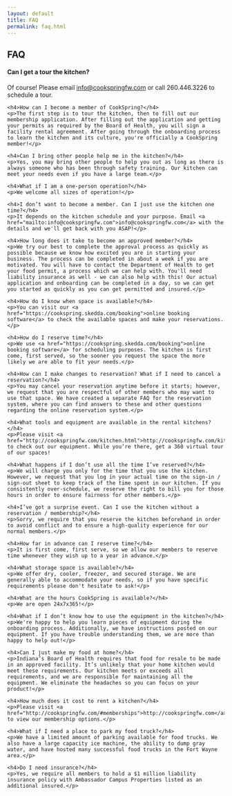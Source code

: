 ```yaml
---
layout: default
title: FAQ
permalink: faq.html
---
```

<div class="col-md-8 col-md-offset-2">
	<div class="row">
		<h2 class="pull-right">FAQ</h2>
	</div>
	<h4>Can I get a tour the kitchen?</h4>
	<p>Of course! Please email <a href="mailto:info@cookspringfw.com">info@cookspringfw.com</a> or call 260.446.3226 to schedule a tour.</p>

	<h4>How can I become a member of CookSpring?</h4>
	<p>The first step is to tour the kitchen, then to fill out our membership application. After filling out the application and getting your permits as required by the Board of Health, you will sign a facility rental agreement. After going through the onboarding process to learn the kitchen and its culture, you're officially a CookSpring member!</p>

	<h4>Can I bring other people help me in the kitchen?</h4>
	<p>Yes, you may bring other people to help you out as long as there is always someone who has been through safety training. Our kitchen can meet your needs even if you have a large team.</p>

	<h4>What if I am a one-person operation?</h4>
	<p>We welcome all sizes of operation!</p>

	<h4>I don’t want to become a member. Can I just use the kitchen one time?</h4>
	<p>It depends on the kitchen schedule and your purpose. Email <a href="mailto:info@cookspringfw.com">info@cookspringfw.com</a> with the details and we'll get back with you ASAP!</p>

	<h4>How long does it take to become an approved member?</h4>
	<p>We try our best to complete the approval process as quickly as possible because we know how excited you are in starting your business. The process can be completed in about a week if you are motivated. You will have to contact the Department of Health to get your food permit, a process which we can help with. You'll need liability insurance as well - we can also help with this! Our actual application and onboarding can be completed in a day, so we can get you started as quickly as you can get permitted and insured.</p>

	<h4>How do I know when space is available?</h4>
	<p>You can visit our <a href="https://cookspring.skedda.com/booking">online booking software</a> to check the available spaces and make your reservations.</p>

	<h4>How do I reserve time?</h4>
	<p>We use <a href="https://cookspring.skedda.com/booking">online booking software</a> for scheduling purposes. The kitchen is first come, first served, so the sooner you request the space the more likely we are able to fit your needs.</p>

	<h4>How can I make changes to reservation? What if I need to cancel a reservation?</h4>
	<p>You may cancel your reservation anytime before it starts; however, we request that you are respectful of other members who may want to use that space. We have created a separate FAQ for the reservation system, where you can find answers to these and other questions regarding the online reservation system.</p>

	<h4>What tools and equipment are available in the rental kitchens?</h4>
	<p>Please visit <a href="http://cookspringfw.com/kitchen.html">http://cookspringfw.com/kitchen.html</a> to check out our equipment. While you’re there, get a 360 virtual tour of our spaces! 

	<h4>What happens if I don’t use all the time I’ve reserved?</h4>
	<p>We will charge you only for the time that you use the kitchen. However, we request that you log in your actual time on the sign-in / sign-out sheet to keep track of the time spent in our kitchen. If you consistently over-schedule, we reserve the right to bill you for those hours in order to ensure fairness for other members.</p>

	<h4>I’ve got a surprise event. Can I use the kitchen without a reservation / membership?</h4>
	<p>Sorry, we require that you reserve the kitchen beforehand in order to avoid conflict and to ensure a high-quality experience for our normal members.</p>

	<h4>How far in advance can I reserve time?</h4>
	<p>It is first come, first serve, so we allow our members to reserve time whenever they wish up to a year in advance.</p>

	<h4>What storage space is available?</h4>
	<p>We offer dry, cooler, freezer, and secured storage. We are generally able to accommodate your needs, so if you have specific requirements please don't hesitate to ask!</p>

	<h4>What are the hours CookSpring is available?</h4>
	<p>We are open 24x7x365!</p>

	<h4>What if I don’t know how to use the equipment in the kitchen?</h4>
	<p>We're happy to help you learn pieces of equipment during the onboarding process. Additionally, we have instructions posted on our equipment. If you have trouble understanding them, we are more than happy to help out!</p>

	<h4>Can I just make my food at home?</h4>
	<p>Indiana’s Board of Health requires that food for resale to be made in an approved facility. It’s unlikely that your home kitchen would meet these requirements. Our kitchen meets or exceeds all requirements, and we are responsible for maintaining all the equipment. We eliminate the headaches so you can focus on your product!</p>

	<h4>How much does it cost to rent a kitchen?</h4>
	<p>Please visit <a href="http://cookspringfw.com/#memberships">http://cookspringfw.com</a> to view our membership options.</p>

	<h4>What if I need a place to park my food truck?</h4>
	<p>We have a limited amount of parking available for food trucks. We also have a large capacity ice machine, the ability to dump gray water, and have hosted many successful food trucks in the Fort Wayne area.</p>

	<h4>Do I need insurance?</h4>
	<p>Yes, we require all members to hold a $1 million liability insurance policy with Ambassador Campus Properties listed as an additional insured.</p>
	
</div>

